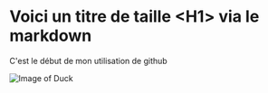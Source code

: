 # Voici un titre de taille \<H1> via le markdown
C'est le début de mon utilisation de github

![Image of Duck](https://mystickermania.com/cdn/stickers/memes/duck-with-knife-meme-512x512.png)
